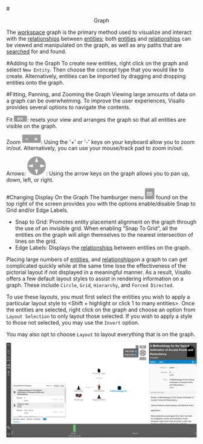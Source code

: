 #<center> Graph </center>

The [workspace](workspaces.md) graph is the primary method used to visualize and interact with the [relationships](edges.md)
between [entities](vertices.md); both [entities](vertices.md) and [relationships](edges.md) can be viewed and manipulated
 on the graph, as well as any paths that are [searched](search.md) for and found.


#Adding to the Graph
To create new entities, right click on the graph and select `New Entity`. Then choose the concept type
that you would like to create. Alternatively, entities can be imported by dragging and dropping entities onto the graph.


#Fitting, Panning, and Zooming the Graph
Viewing large amounts of data on a graph can be overwhelming. To improve the user experiences, Visallo
provides several options to navigate the contents.


Fit <img src = images/fit.png width="35">:  resets your view and arranges the graph so that all entities are
visible on the graph.

Zoom <img src = images/zoom.png width="50">: Using the '+' or '-' keys on your keyboard allow you to zoom in/out.
 Alternatively, you can use your mouse/track pad to zoom in/out.

Arrows: <img src = images/pan-arrows.png width="50">: Using the arrow keys on the graph allows you to
pan up, down, left, or right.

#Changing Display On the Graph
The hamburger menu <img src = images/hamburger-menu.png width="25"> found on the top right of the screen
provides you with the options enable/disable Snap to Grid and/or Edge Labels.
  - Snap to Grid: Promotes entity placement alignment on the graph through the use of an invisible
  grid. When enabling “Snap To Grid”, all the entities on the graph will align themselves to the nearest intersection of lines on the grid.
  - Edge Labels: Displays the [relationships](edges.md) between entities on the graph.

Placing large numbers of [entities](vertices.md), and [relationships](edges.md)on a graph to can get complicated quickly
while at the same time lose the effectiveness of the pictorial layout if not displayed in a meaningful manner.  As a result,
Visallo offers a few default layout styles to assist in rendering information on a graph.  These include  `Circle`, `Grid`,
`Hierarchy`, and `Forced Directed`.

To use these layouts, you must first select the entities you wish to apply a particular layout style to
<Shift + highlight or click 1 to many entities>.  Once the entities are selected, right click on the graph and choose
an option from `Layout Selection` to only layout those selected. If you wish to apply a style to those not selected, you
may use the `Invert` option.

You may also opt to choose `Layout` to layout everything that is on the graph.


<img src = images/full-graph.png width="600">

<!--
TODO:
- control
- operations
    - connect
    - find path
    - search/add related
    - and more
-->
